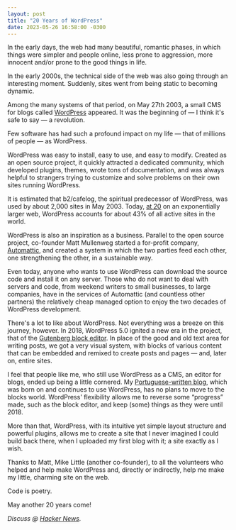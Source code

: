 ```yaml
---
layout: post
title: "20 Years of WordPress"
date: 2023-05-26 16:58:00 -0300
---
```

In the early days, the web had many beautiful, romantic phases, in which things were simpler and people online, less prone to aggression, more innocent and/or prone to the good things in life.

In the early 2000s, the technical side of the web was also going through an interesting moment. Suddenly, sites went from being static to becoming dynamic.

Among the many systems of that period, on May 27th 2003, a small CMS for blogs called [WordPress](https://wordpress.org/) appeared. It was the beginning of — I think it's safe to say — a revolution.

Few software has had such a profound impact on my life — that of millions of people — as WordPress.

<!--break-->WordPress was easy to install, easy to use, and easy to modify. Created as an open source project, it quickly attracted a dedicated community, which developed plugins, themes, wrote tons of documentation, and was always helpful to strangers trying to customize and solve problems on their own sites running WordPress.

It is estimated that b2/cafelog, the spiritual predecessor of WordPress, was used by about 2,000 sites in May 2003. Today, [at 20](https://wp20.wordpress.net/) on an exponentially larger web, WordPress accounts for about 43% of all active sites in the world.

WordPress is also an inspiration as a business. Parallel to the open source project, co-founder Matt Mullenweg started a for-profit company, [Automattic](https://automattic.com/), and created a system in which the two parties feed each other, one strengthening the other, in a sustainable way.

Even today, anyone who wants to use WordPress can download the source code and install it on any server. Those who do not want to deal with servers and code, from weekend writers to small businesses, to large companies, have in the services of Automattic (and countless other partners) the relatively cheap managed option to enjoy the two decades of WordPress development.

There's a lot to like about WordPress. Not everything was a breeze on this journey, however. In 2018, WordPress 5.0 ignited a new era in the project, that of the [Gutenberg block editor](https://wordpress.org/gutenberg/). In place of the good and old text area for writing posts, we got a very visual system, with blocks of various content that can be embedded and remixed to create posts and pages — and, later on, entire sites.

I feel that people like me, who still use WordPress as a CMS, an editor for blogs, ended up being a little cornered. My [Portuguese-written blog](https://manualdousuario.net/), which was born on and continues to use WordPress, has no plans to move to the blocks world. WordPress' flexibility allows me to reverse some “progress” made, such as the block editor, and keep (some) things as they were until 2018.

More than that, WordPress, with its intuitive yet simple layout structure and powerful plugins, allows me to create a site that I never imagined I could build back there, when I uploaded my first blog with it; a site exactly as I wish.

Thanks to Matt, Mike Little (another co-founder), to all the volunteers who helped and help make WordPress and, directly or indirectly, help me make my little, charming site on the web.

Code is poetry.

May another 20 years come!

_Discuss @ [Hacker News](https://news.ycombinator.com/item?id=36088907)._